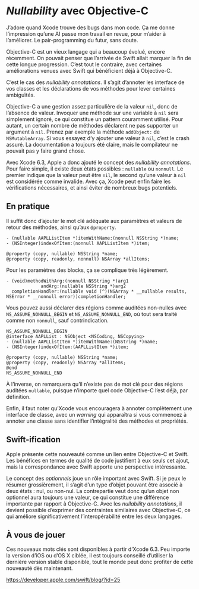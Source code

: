 # _Nullability_ avec Objective-C

J’adore quand Xcode trouve des bugs dans mon code. Ça me donne l’impression qu’une AI passe mon travail en revue, pour m’aider à l’améliorer. Le pair-programming du futur, sans doute.

Objective-C est un vieux langage qui a beaucoup évolué, encore récemment. On pouvait penser que l’arrivée de Swift allait marquer la fin de cette longue progression. C’est tout le contraire, avec certaines améliorations venues avec Swift qui bénéficient déjà à Objective-C. 

C’est le cas des _nullability annotations_. Il s’agit d’annoter les interface de vos classes et les déclarations de vos méthodes pour lever certaines ambiguïtés. 

Objective-C a une gestion assez particulière de la valeur `nil`, donc de l’absence de valeur. Invoquer une méthode sur une variable à `nil` sera simplement ignoré, ce qui constitue un pattern couramment utilisé. Pour autant, un certain nombre de méthodes déclarent ne pas supporter un argument à `nil`. Prenez par exemple la méthode `addObject:` de `NSMutableArray`. Si vous essayez d’y ajouter une valeur à `nil`, c’est le crash assuré. La documentation a toujours été claire, mais le compilateur ne pouvait pas y faire grand chose.

Avec Xcode 6.3, Apple a donc ajouté le concept des _nullability annotations_. Pour faire simple, il existe deux états possibles : `nullable` ou `nonnull`. Le premier indique que la valeur peut être `nil`, le second qu’une valeur à `nil` est considérée comme invalide. Avec ça, Xcode peut enfin faire les vérifications nécessaires, et ainsi éviter de nombreux bugs potentiels.

## En pratique

Il suffit donc d’ajouter le mot clé adéquate aux paramètres et valeurs de retour des méthodes, ainsi qu’aux `@property`.

``` objc
- (nullable AAPLListItem *)itemWithName:(nonnull NSString *)name;
- (NSInteger)indexOfItem:(nonnull AAPLListItem *)item;

@property (copy, nullable) NSString *name;
@property (copy, readonly, nonnull) NSArray *allItems;
```

Pour les paramètres des blocks, ça se complique très légèrement.

``` objc
- (void)methodWithArg:(nonnull NSString *)arg1 
             andArg:(nullable NSString *)arg2
  completionHandler:(nullable void (^)(NSArray * __nullable results, NSError * __nonnull error))completionHandler;
```

Vous pouvez aussi déclarer des régions comme auditées non-nulles avec `NS_ASSUME_NONNULL_BEGIN` et `NS_ASSUME_NONNULL_END`, où tout sera traité comme non `nonnull`, sauf contrindication. 

``` objc
NS_ASSUME_NONNULL_BEGIN
@interface AAPLList : NSObject <NSCoding, NSCopying>
- (nullable AAPLListItem *)itemWithName:(NSString *)name;
- (NSInteger)indexOfItem:(AAPLListItem *)item;

@property (copy, nullable) NSString *name;
@property (copy, readonly) NSArray *allItems;
@end
NS_ASSUME_NONNULL_END
```

À l’inverse, on remarquera qu’il n’existe pas de mot clé pour des régions auditées `nullable`, puisque n’importe quel code Objective-C l’est déjà, par définition.

Enfin, il faut noter qu’Xcode vous encouragera à annoter complètement une interface de classe, avec un _warning_ qui apparaîtra si vous commencez à annoter une classe sans identifier l’intégralité des méthodes et propriétés. 


## Swift-ification

Apple présente cette nouveauté comme un lien entre Objective-C et Swift. Les bénéfices en termes de qualité de code justifient à eux seuls cet ajout, mais la correspondance avec Swift apporte une perspective intéressante.

Le concept des _optionnels_ joue un rôle important avec Swift. Si je peux le résumer grossièrement, il s’agit d’un type d’objet pouvant être associé à deux états : nul, ou non-nul. La contrepartie veut donc qu’un objet non optionnel aura toujours une valeur, ce qui constitue une différence importante par rapport à Objective-C. Avec les _nullability annotations_, il devient possible d’exprimer des contraintes similaires avec Objective-C, ce qui améliore significativement l’interopérabilité entre les deux langages.


## À vous de jouer

Ces nouveaux mots clés sont disponibles à partir d’Xcode 6.3. Peu importe la version d’iOS ou d’OS X ciblée, il est toujours conseillé d’utiliser la dernière version stable disponible, tout le monde peut donc profiter de cette nouveauté dès maintenant.



https://developer.apple.com/swift/blog/?id=25